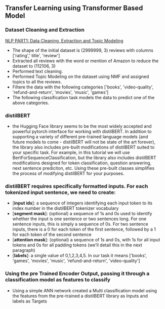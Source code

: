
## Transfer Learning using Transformer Based Model

### Dataset Cleaning and Extraction

[NLP PART1: Data Cleaning, Extraction and Topic Modeling](https://www.notion.so/NLP-PART1-Data-Cleaning-Extraction-and-Topic-Modeling-bb571ba8ed4c4014bc7243c5a0d1f233)

- The shape of the initial dataset is (2999999, 3) reviews with columns ['rating',' title', 'review']
- Extracted all reviews with the word or mention of Amazon  to reduce the dataset to  (112106, 3)
- Performed text cleaning.
- Performed Topic Modeling on the dataset using NMF and assigned topics to all the reviews.
- Filtere the data with the following categories  ['books', 'video-quality', 'refund-and-return', 'movies', 'music', 'games']
- The following classification task models the data to predict one of the above categories.

### distilBERT
- the Hugging Face library seems to be the most widely accepted and powerful pytorch interface for working with distilBERT. In addition to supporting a variety of different pre-trained language models (and future models to come - distilBERT will not be state of the art forever), the library also includes pre-built modifications of distilBERT suited to your specific task. For example, in this tutorial we will use BertForSequenceClassification, but the library also includes distilBERT modifications designed for token classification, question answering, next sentence prediciton, etc. Using these pre-built classes simplifies the process of modifying distilBERT for your purposes.


### distilBERT requires specifically formatted inputs. For each tokenized input sentence, we need to create:

- [**input ids**]: a sequence of integers identifying each input token to its index number in the distilBERT tokenizer vocabulary
- [**segment mask**]: (optional) a sequence of 1s and 0s used to identify whether the input is one sentence or two sentences long. For one sentence inputs, this is simply a sequence of 0s. For two sentence inputs, there is a 0 for each token of the first sentence, followed by a 1 for each token of the second sentence
- [**attention mask**]: (optional) a sequence of 1s and 0s, with 1s for all input tokens and 0s for all padding tokens (we'll detail this in the next paragraph)
- [**labels**]: a single value of 0,1,2,3,4,5. In our task it means ['books', 'games', 'movies', 'music', 'refund-and-return',
       'video-quality']
       
       
 ### Using the pre Trained Encoder Output, passing it through a classification model as features to classify
 - Using a simple ANN network created a Multi classification model using the features from the pre-trained a distilBERT library as Inputs and labels as Targets
   
 
